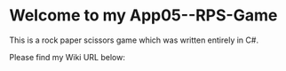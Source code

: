 # Welcome to my App05--RPS-Game

This is a rock paper scissors game which was written entirely in C#. 

Please find my Wiki URL below: 
